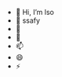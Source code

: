 - 👋 Hi, I’m lso
- 👀 ssafy
- 🌱 
- 💞️ 
- 📫 
- 😄 
- ⚡

<!---
lso401/lso401 is a ✨ special ✨ repository because its `README.md` (this file) appears on your GitHub profile.
You can click the Preview link to take a look at your changes.
--->
